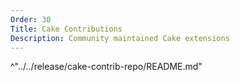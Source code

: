 ```yaml
---
Order: 30
Title: Cake Contributions
Description: Community maintained Cake extensions
---
```

^"../../release/cake-contrib-repo/README.md"
